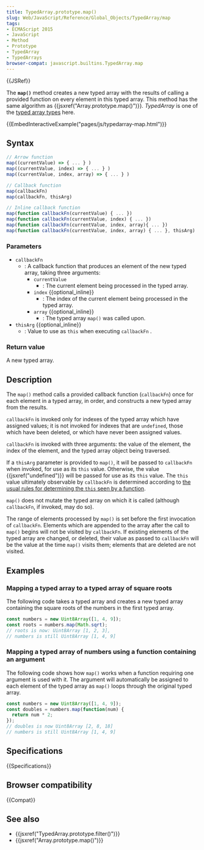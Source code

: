 ```yaml
---
title: TypedArray.prototype.map()
slug: Web/JavaScript/Reference/Global_Objects/TypedArray/map
tags:
- ECMAScript 2015
- JavaScript
- Method
- Prototype
- TypedArray
- TypedArrays
browser-compat: javascript.builtins.TypedArray.map
---
```

{{JSRef}}

The **`map()`** method creates a new typed array with the results of calling a
provided function on every element in this typed array. This method has the same
algorithm as {{jsxref("Array.prototype.map()")}}_._ _TypedArray_ is
one of the
[typed array types](/en-US/docs/Web/JavaScript/Reference/Global_Objects/TypedArray#TypedArray_objects)
here.

{{EmbedInteractiveExample("pages/js/typedarray-map.html")}}

## Syntax

```js
// Arrow function
map((currentValue) => { ... } )
map((currentValue, index) => { ... } )
map((currentValue, index, array) => { ... } )

// Callback function
map(callbackFn)
map(callbackFn, thisArg)

// Inline callback function
map(function callbackFn(currentValue) { ... })
map(function callbackFn(currentValue, index) { ... })
map(function callbackFn(currentValue, index, array){ ... })
map(function callbackFn(currentValue, index, array) { ... }, thisArg)
```

### Parameters

- `callbackFn`
  - : A callback function that produces an element of the new typed array,
    taking three arguments:
    - `currentValue`
      - : The current element being processed in the typed array.
    - `index` {{optional_inline}}
      - : The index of the current element being processed in the typed array.
    - `array` {{optional_inline}}
      - : The typed array `map()` was called upon.
- `thisArg` {{optional_inline}}
  - : Value to use as `this` when executing `callbackFn` .

### Return value

A new typed array.

## Description

The `map()` method calls a provided callback function (`callbackFn`) once for
each element in a typed array, in order, and constructs a new typed array from
the results.

`callbackFn` is invoked only for indexes of the typed array which have assigned
values; it is not invoked for indexes that are `undefined`, those which have
been deleted, or which have never been assigned values.

`callbackFn` is invoked with three arguments: the value of the element, the
index of the element, and the typed array object being traversed.

If a `thisArg` parameter is provided to `map()`, it will be passed to
`callbackFn` when invoked, for use as its `this` value. Otherwise, the value
{{jsxref("undefined")}} will be passed for use as its `this` value. The
`this` value ultimately observable by `callbackFn` is determined according to
[the usual rules for determining the `this` seen by a function](/en-US/docs/Web/JavaScript/Reference/Operators/this).

`map()` does not mutate the typed array on which it is called (although
`callbackFn`, if invoked, may do so).

The range of elements processed by `map()` is set before the first invocation of
`callbackFn`. Elements which are appended to the array after the call to `map()`
begins will not be visited by `callbackFn`. If existing elements of the typed
array are changed, or deleted, their value as passed to `callbackFn` will be the
value at the time `map()` visits them; elements that are deleted are not
visited.

## Examples

### Mapping a typed array to a typed array of square roots

The following code takes a typed array and creates a new typed array containing
the square roots of the numbers in the first typed array.

```js
const numbers = new Uint8Array([1, 4, 9]);
const roots = numbers.map(Math.sqrt);
// roots is now: Uint8Array [1, 2, 3],
// numbers is still Uint8Array [1, 4, 9]
```

### Mapping a typed array of numbers using a function containing an argument

The following code shows how `map()` works when a function requiring one
argument is used with it. The argument will automatically be assigned to each
element of the typed array as `map()` loops through the original typed array.

```js
const numbers = new Uint8Array([1, 4, 9]);
const doubles = numbers.map(function(num) {
  return num * 2;
});
// doubles is now Uint8Array [2, 8, 18]
// numbers is still Uint8Array [1, 4, 9]
```

## Specifications

{{Specifications}}

## Browser compatibility

{{Compat}}

## See also

- {{jsxref("TypedArray.prototype.filter()")}}
- {{jsxref("Array.prototype.map()")}}

